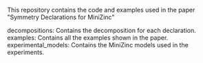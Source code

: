 This repository contains the code and examples used in the paper
"Symmetry Declarations for MiniZinc"

decompositions:         Contains the decomposition for each declaration.
examples:               Contains all the examples shown in the paper.
experimental_models:    Contains the MiniZinc models used in the experiments.
